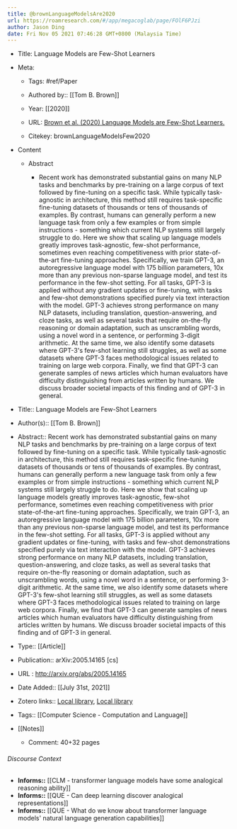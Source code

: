```yaml
---
title: @brownLanguageModelsAre2020
url: https://roamresearch.com/#/app/megacoglab/page/FOlF6PJzi
author: Jason Ding
date: Fri Nov 05 2021 07:46:28 GMT+0800 (Malaysia Time)
---
```


- Title: Language Models are Few-Shot Learners
- Meta:

    - Tags: #ref/Paper

    - Authored by::  [[Tom B. Brown]]

    - Year: [[2020]]

    - URL: [Brown et al. (2020) Language Models are Few-Shot Learners.](https://arxiv.org/abs/2005.14165)

    - Citekey: brownLanguageModelsFew2020
- Content

    - Abstract

        - Recent work has demonstrated substantial gains on many NLP tasks and benchmarks by pre-training on a large corpus of text followed by fine-tuning on a specific task. While typically task-agnostic in architecture, this method still requires task-specific fine-tuning datasets of thousands or tens of thousands of examples. By contrast, humans can generally perform a new language task from only a few examples or from simple instructions - something which current NLP systems still largely struggle to do. Here we show that scaling up language models greatly improves task-agnostic, few-shot performance, sometimes even reaching competitiveness with prior state-of-the-art fine-tuning approaches. Specifically, we train GPT-3, an autoregressive language model with 175 billion parameters, 10x more than any previous non-sparse language model, and test its performance in the few-shot setting. For all tasks, GPT-3 is applied without any gradient updates or fine-tuning, with tasks and few-shot demonstrations specified purely via text interaction with the model. GPT-3 achieves strong performance on many NLP datasets, including translation, question-answering, and cloze tasks, as well as several tasks that require on-the-fly reasoning or domain adaptation, such as unscrambling words, using a novel word in a sentence, or performing 3-digit arithmetic. At the same time, we also identify some datasets where GPT-3's few-shot learning still struggles, as well as some datasets where GPT-3 faces methodological issues related to training on large web corpora. Finally, we find that GPT-3 can generate samples of news articles which human evaluators have difficulty distinguishing from articles written by humans. We discuss broader societal impacts of this finding and of GPT-3 in general.
- Title:: Language Models are Few-Shot Learners
- Author(s):: [[Tom B. Brown]]
- Abstract:: Recent work has demonstrated substantial gains on many NLP tasks and benchmarks by pre-training on a large corpus of text followed by fine-tuning on a specific task. While typically task-agnostic in architecture, this method still requires task-specific fine-tuning datasets of thousands or tens of thousands of examples. By contrast, humans can generally perform a new language task from only a few examples or from simple instructions - something which current NLP systems still largely struggle to do. Here we show that scaling up language models greatly improves task-agnostic, few-shot performance, sometimes even reaching competitiveness with prior state-of-the-art fine-tuning approaches. Specifically, we train GPT-3, an autoregressive language model with 175 billion parameters, 10x more than any previous non-sparse language model, and test its performance in the few-shot setting. For all tasks, GPT-3 is applied without any gradient updates or fine-tuning, with tasks and few-shot demonstrations specified purely via text interaction with the model. GPT-3 achieves strong performance on many NLP datasets, including translation, question-answering, and cloze tasks, as well as several tasks that require on-the-fly reasoning or domain adaptation, such as unscrambling words, using a novel word in a sentence, or performing 3-digit arithmetic. At the same time, we also identify some datasets where GPT-3's few-shot learning still struggles, as well as some datasets where GPT-3 faces methodological issues related to training on large web corpora. Finally, we find that GPT-3 can generate samples of news articles which human evaluators have difficulty distinguishing from articles written by humans. We discuss broader societal impacts of this finding and of GPT-3 in general.
- Type:: [[Article]]
- Publication:: arXiv:2005.14165 [cs]
- URL : http://arxiv.org/abs/2005.14165
- Date Added:: [[July 31st, 2021]]
- Zotero links:: [Local library](zotero://select/groups/2451508/items/J2CBTDKN), [Local library](https://www.zotero.org/groups/2451508/items/J2CBTDKN)
- Tags:: [[Computer Science - Computation and Language]]
- [[Notes]]

    - Comment: 40+32 pages

###### Discourse Context

- **Informs::** [[CLM - transformer language models have some analogical reasoning ability]]
- **Informs::** [[QUE - Can deep learning discover analogical representations]]
- **Informs::** [[QUE - What do we know about transformer language models' natural language generation capabilities]]

